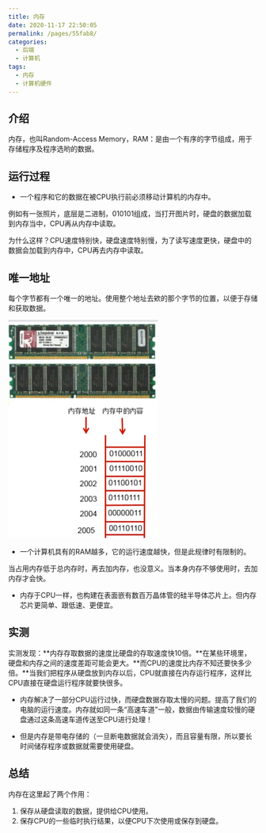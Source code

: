 ```yaml
---
title: 内存
date: 2020-11-17 22:50:05
permalink: /pages/55fab8/
categories:
  - 后端
  - 计算机
tags:
  - 内存
  - 计算机硬件
---
```




## 介绍

内存，也叫Random-Access Memory，RAM：是由一个有序的字节组成，用于存储程序及程序选哟的数据。



## 运行过程

- 一个程序和它的数据在被CPU执行前必须移动计算机的内存中。

例如有一张照片，底层是二进制，010101组成，当打开图片时，硬盘的数据加载到内存当中，CPU再从内存中读取。



为什么这样？CPU速度特别快，硬盘速度特别慢，为了读写速度更快，硬盘中的数据会加载到内存中，CPU再去内存中读取。



## 唯一地址

每个字节都有一个唯一的地址。使用整个地址去欸的那个字节的位置，以便于存储和获取数据。

![image-20201117225804835](https://raw.githubusercontent.com/SaulJWu/images/main/20201117225804.png)

- 一个计算机具有的RAM越多，它的运行速度越快，但是此规律时有限制的。

当占用内存低于总内存时，再去加内存，也没意义。当本身内存不够使用时，去加内存才会快。



- 内存于CPU一样，也构建在表面嵌有数百万晶体管的硅半导体芯片上。但内存芯片更简单、跟低速、更便宜。





## 实测

实测发现：**内存存取数据的速度比硬盘的存取速度快10倍。**在某些环境里，硬盘和内存之间的速度差距可能会更大。**而CPU的速度比内存不知还要快多少倍。**当我们把程序从硬盘放到内存以后，CPU就直接在内存运行程序，这样比CPU直接在硬盘运行程序就要快很多。





- 内存解决了一部分CPU运行过快，而硬盘数据存取太慢的问题。提高了我们的电脑的运行速度。内存就如同一条“高速车道”一般，数据由传输速度较慢的硬盘通过这条高速车道传送至CPU进行处理！



- 但是内存是带电存储的（一旦断电数据就会消失），而且容量有限，所以要长时间储存程序或数据就需要使用硬盘。



## 总结

内存在这里起了两个作用：

1. 保存从硬盘读取的数据，提供给CPU使用。
2. 保存CPU的一些临时执行结果，以便CPU下次使用或保存到硬盘。